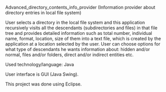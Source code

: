 Advanced_directory_contents_info_provider (Information provider about directory entries in local file system)

User selects a directory in the local file system and this application recursively visits all the descendants (subdirectories and files) in that file tree and provides detailed information such as total number, individual name, format, location, size of them into a text file, which is created by the application at a location selected by the user. User can choose options for what type of descendants he wants information about: hidden and/or normal, files and/or folders, direct and/or indirect entities etc.

Used technology/language: Java

User interface is GUI (Java Swing).

This project was done using Eclipse.
